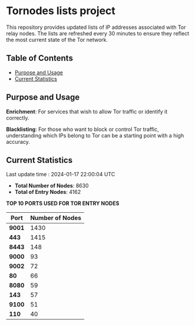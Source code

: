 # Tornodes lists project

This repository provides updated lists of IP addresses associated with Tor relay nodes. The lists are refreshed every 30 minutes to ensure they reflect the most current state of the Tor network.

## Table of Contents

- [Purpose and Usage](#purpose-and-usage)
- [Current Statistics](#current-statistics)


## Purpose and Usage

**Enrichment**: For services that wish to allow Tor traffic or identify it correctly.

**Blacklisting**: For those who want to block or control Tor traffic, understanding which IPs belong to Tor can be a starting point with a high accuracy.

## Current Statistics

Last update time : 2024-01-17 22:00:04 UTC

- **Total Number of Nodes**: 8630
- **Total of Entry Nodes**: 4162

**TOP 10 PORTS USED FOR TOR ENTRY NODES**

| **Port** | **Number of Nodes** |
|------|-----------------|
| **9001**   | 1430  |
| **443**   | 1415  |
| **8443**   | 148  |
| **9000**   | 93  |
| **9002**   | 72  |
| **80**   | 66  |
| **8080**   | 59  |
| **143**   | 57  |
| **9100**   | 51  |
| **110**   | 40  |


